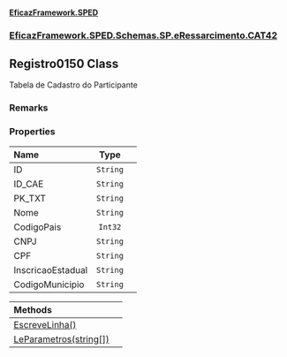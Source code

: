 #### [EficazFramework.SPED](EficazFrameworkSPED.md 'EficazFramework SPED')
### [EficazFramework.SPED.Schemas.SP.eRessarcimento.CAT42](EficazFramework.SPED.Schemas.SP.eRessarcimento.CAT42.md 'EficazFramework.SPED.Schemas.SP.eRessarcimento.CAT42')

## Registro0150 Class

Tabela de Cadastro do Participante

### Remarks
### Properties

| Name | Type | |
| :--- | :---: | :--- |
| ID | `String` |  |
| ID_CAE | `String` |  |
| PK_TXT | `String` |  |
| Nome | `String` |  |
| CodigoPais | `Int32` |  |
| CNPJ | `String` |  |
| CPF | `String` |  |
| InscricaoEstadual | `String` |  |
| CodigoMunicipio | `String` |  |

| Methods | |
| :--- | :--- |
| [EscreveLinha()](EficazFramework.SPED.Schemas.SP.eRessarcimento.CAT42/Registro0150/EscreveLinha().md 'EficazFramework.SPED.Schemas.SP.eRessarcimento.CAT42.Registro0150.EscreveLinha()') | |
| [LeParametros(string[])](EficazFramework.SPED.Schemas.SP.eRessarcimento.CAT42/Registro0150/LeParametros(string[]).md 'EficazFramework.SPED.Schemas.SP.eRessarcimento.CAT42.Registro0150.LeParametros(string[])') | |
